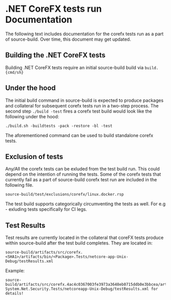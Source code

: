 # .NET CoreFX tests run Documentation

The following text includes documentation for the corefx tests run as a part of source-build. Over time, this document may get updated.

## Building the .NET CoreFX tests

Building .NET CoreFX tests require an initial source-build build via `build.{cmd/sh}`

## Under the hood

The initial build command in source-build is expected to produce packages and collateral for subsequent corefx tests run in a two-step process. The second step `./build -test` fires a corefx test build would look like the following under the hood:

```
./build.sh -buildtests -pack -restore -bl -test
```

The aforementioned command can be used to build standalone corefx tests. 

## Exclusion of tests

Any/All the corefx tests can be exluded from the test build run. This could depend on the intention of running the tests. Some of the corefx tests that currently fail as a part of source-build corefx test run are included in the following file. 

```console
source-build/test/exclusions/corefx/linux.docker.rsp
```

The test build supports categorically circumventing the tests as well. For e.g - exluding tests specifically for CI legs. 

## Test Results

Test results are currently located in the collateral that coreFX tests produce within source-build after the test build completes. They are located in:

`source-build/artifacts/src/corefx.<SHA1>/artifacts/bin/<Package>.Tests/netcore-app-Unix-Debug/testResults.xml`

Example:
```
source-build/artifacts/src/corefx.4ac4c0367003fe3973a3648eb0715ddb0e3bbcea/artifacts/bin/
System.Net.Security.Tests/netcoreapp-Unix-Debug/testResults.xml for details!
```